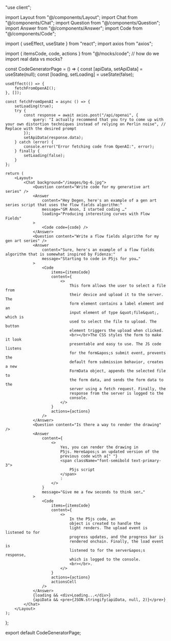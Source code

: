 "use client";

import Layout from "@/components/Layout";
import Chat from "@/components/Chat";
import Question from "@/components/Question";
import Answer from "@/components/Answer";
import Code from "@/components/Code";

import { useEffect, useState } from "react";
import axios from "axios";

import { itemsCode, code, actions } from "@/mocks/code"; // how do we import real data vs mocks?

const CodeGeneratorPage = () => {
    const [apiData, setApiData] = useState<any>(null);
    const [loading, setLoading] = useState<boolean>(false);

    useEffect(() => {
        fetchFromOpenAI();
    }, []);

    const fetchFromOpenAI = async () => {
        setLoading(true);
        try {
            const response = await axios.post("/api/openai", {
                query: "I actually recommend that you try to come up with your own distortion techniques instead of relying on Perlin noise", // Replace with the desired prompt
            });
            setApiData(response.data);
        } catch (error) {
            console.error("Error fetching code from OpenAI:", error);
        } finally {
            setLoading(false);
        }
    };

    return (
        <Layout>
            <Chat background="/images/bg-6.jpg">
                <Question content="Write code for my generative art series" />
                <Answer
                    content="Hey Degen, here's an example of a gen art series script that uses the flow fields algorithm:"
                    message="GM Anon, I started coding …"
                    loading="Producing interesting curves with Flow Fields"
                >
                    <Code code={code} />
                </Answer>
                <Question content="Write a flow fields algorithm for my gen art series" />
                <Answer
                    content="Sure, here's an example of a flow fields algorithm that is somewhat inspired by Fidenza:"
                    message="Starting to code in P5js for you…"
                >
                    <Code
                        items={itemsCode}
                        content={
                            <>
                                This form allows the user to select a file from
                                their device and upload it to the server. The
                                form element contains a label element and an
                                input element of type &quot;file&quot;, which is
                                used to select the file to upload. The button
                                element triggers the upload when clicked.
                                <br></br>The CSS styles the form to make it look
                                presentable and easy to use. The JS code listens
                                for the form&apos;s submit event, prevents the
                                default form submission behavior, creates a new
                                FormData object, appends the selected file to
                                the form data, and sends the form data to the
                                server using a fetch request. Finally, the
                                response from the server is logged to the
                                console.
                            </>
                        }
                        actions={actions}
                    />
                </Answer>
                <Question content="Is there a way to render the drawing" />
                <Answer
                    content={
                        <>
                            Yes, you can render the drawing in
                            P5js. Here&apos;s an updated version of the
                            previous code with a{" "}
                            <span className="font-semibold text-primary-3">
                                P5js script
                            </span>
                            :
                        </>
                    }
                    message="Give me a few seconds to think ser…"
                >
                    <Code
                        items={itemsCode}
                        content={
                            <>
                                In the P5js code, an
                                object is created to handle the
                                light renders. The upload event is listened to for
                                progress updates, and the progress bar is
                                rendered onchain. Finally, the load event is
                                listened to for the server&apos;s response,
                                which is logged to the console.
                                <br></br>.
                            </>
                        }
                        actions={actions}
                        actionsCell
                    />
                </Answer>
                {loading && <div>Loading...</div>}
                {apiData && <pre>{JSON.stringify(apiData, null, 2)}</pre>}
            </Chat>
        </Layout>
    );
};

export default CodeGeneratorPage;